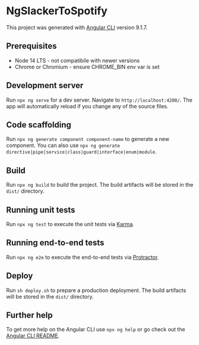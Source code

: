 # NgSlackerToSpotify

This project was generated with [Angular CLI](https://github.com/angular/angular-cli) version 9.1.7.

## Prerequisites

* Node 14 LTS - not compatibile with newer versions
* Chrome or Chromium - ensure CHROME_BIN env var is set

## Development server

Run `npx ng serve` for a dev server. Navigate to `http://localhost:4200/`. The app will automatically reload if you change any of the source files.

## Code scaffolding

Run `npx ng generate component component-name` to generate a new component. You can also use `npx ng generate directive|pipe|service|class|guard|interface|enum|module`.

## Build

Run `npx ng build` to build the project. The build artifacts will be stored in the `dist/` directory.

## Running unit tests

Run `npx ng test` to execute the unit tests via [Karma](https://karma-runner.github.io).

## Running end-to-end tests

Run `npx ng e2e` to execute the end-to-end tests via [Protractor](http://www.protractortest.org/).

## Deploy

Run `sh deploy.sh` to prepare a production deployment. The build artifacts will be stored in the `dist/` directory.

## Further help

To get more help on the Angular CLI use `npx ng help` or go check out the [Angular CLI README](https://github.com/angular/angular-cli/blob/master/README.md).
